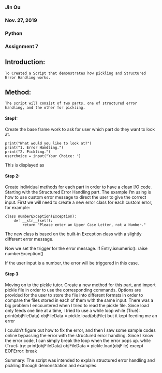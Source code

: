 ### Jin Ou
### Nov. 27, 2019
### Python
### Assignment 7
## **Introduction:**
	To Created a Script that demonstrates how pickling and Structured Error Handling works.
## **Method:**
	The script will consist of two parts, one of structured error handling, and the other for pickling. 
#### Step1:
Create the base frame work to ask for user which part do they want to look at. 
```
print("What would you like to look at?")
print("1. Error Handling.")
print("2. Pickling.")
userchoice = input("Your Choice: ")
```
This is displayed as 
 
#### Step 2:
Create individual methods for each part in order to have a clean I/O code. 
Starting with the Structured Error Handling part. 
The example I’m using is how to use custom error message to direct the user to give the correct input. First we will need to create a new error class for each custom error, for example:
```
class numberException(Exception):
    def __str__(self):
        return "Please enter an Upper Case Letter, not a Number."
```
The new class is based on the built-in Exception class with a slightly different error message. 

Now we set the trigger for the error message. 
if Entry.isnumeric():
    raise numberException()

If the user input is a number, the error will be triggered in this case. 
 
#### Step 3
Moving on to the pickle tutor. Create a new method for this part, and import pickle file in order to use the corresponding commands. 
Options are provided for the user to store the file into different formats in order to compare the files stored in each of them with the same input. 
There was a big problem I encountered when I tried to read the pickle file. 
Since load only feeds one line at a time, I tried to use a while loop
while (True):
    print(objFileData)
    objFileData = pickle.load(objFile)
but it kept feeding me an error
 
I couldn’t figure out how to fix the error, and then I saw some sample codes online bypassing the error with the structured error handling. Since I know the error code, I can simply break the loop when the error pops up.
while (True):
    try:
        print(objFileData)
        objFileData = pickle.load(objFile)
    except EOFError:
        break

Summary:
	The script was intended to explain structured error handling and pickling through demonstration and examples.

